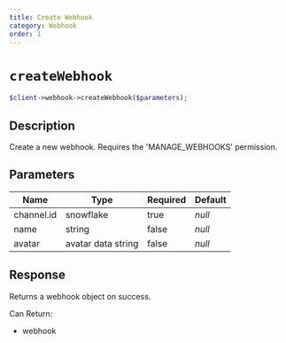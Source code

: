 ```yaml
---
title: Create Webhook
category: Webhook
order: 1
---
```


# `createWebhook`

```php
$client->webhook->createWebhook($parameters);
```

## Description

Create a new webhook. Requires the &#039;MANAGE_WEBHOOKS&#039; permission.

## Parameters


Name | Type | Required | Default
--- | --- | --- | ---
channel.id | snowflake | true | *null*
name | string | false | *null*
avatar | avatar data string | false | *null*

## Response

Returns a webhook object on success.

Can Return:

* webhook
